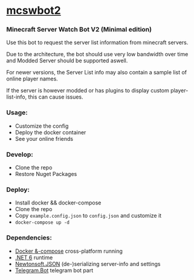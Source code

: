 # [mcswbot2](https://github.com/hexxone/mcswbot2)

### Minecraft Server Watch Bot V2 (Minimal edition)

Use this bot to request the server list information from minecraft servers.

Due to the architecture, the bot should use very low bandwidth over time and Modded Server should be supported aswell.

For newer versions, the Server List info may also contain a sample list of online player names.

If the server is however modded or has plugins to display custom player-list-info, this can cause issues.

### Usage:

- Customize the config
- Deploy the docker container
- See your online friends

### Develop:

- Clone the repo
- Restore Nuget Packages

### Deploy:

- Install docker && docker-compose
- Clone the repo
- Copy `example.config.json` to `config.json` and customize it
- `docker-compose up -d`

### Dependencies:
- [Docker &-compose](https://docker.com/) cross-platform running
- [.NET 6](https://dotnet.microsoft.com/) runtime
- [Newtonsoft.JSON](https://github.com/JamesNK/Newtonsoft.Json) (de-)serializing server-info and settings
- [Telegram.Bot](https://github.com/TelegramBots/telegram.bot) telegram bot part

